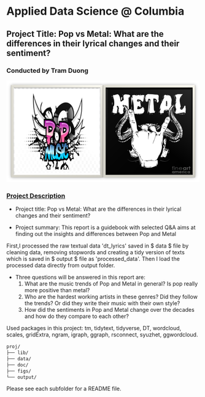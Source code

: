 # Applied Data Science @ Columbia
## Project Title: Pop vs Metal: What are the differences in their lyrical changes and their sentiment?
### Conducted by Tram Duong

![image](figs/PopvsMetal.png)

### [Project Description](doc/)

+ Project title: Pop vs Metal: What are the differences in their lyrical changes and their sentiment?

+ Project summary: This report is a guidebook with selected Q&A aims at finding out the insights and differences between Pop and Metal

First,I processed the raw textual data 'dt_lyrics' saved in $ data $ file by cleaning data, removing stopwords and creating a tidy version of texts which is saved in $ output $ file as 'processed_data'. Then I load the processed data directly from output folder. 

+ Three questions will be answered in this report are: 
  1. What are the music trends of Pop and Metal in general? Is pop really more positive than metal? 
  2. Who are the hardest working artists in these genres? Did they follow the trends? Or did they write their music with their own style?
  3. How did the sentiments in Pop and Metal change over the decades and how do they compare to each other?

Used packages in this project: tm, tidytext, tidyverse, DT, wordcloud, scales, gridExtra, ngram, igraph, ggraph, rsconnect, syuzhet, ggwordcloud. 

```
proj/
├── lib/
├── data/
├── doc/
├── figs/
└── output/
```

Please see each subfolder for a README file.
